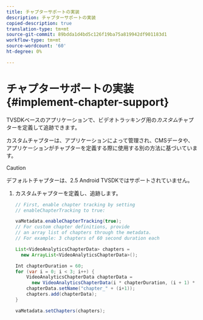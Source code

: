 ```yaml
---
title: チャプターサポートの実装
description: チャプターサポートの実装
copied-description: true
translation-type: tm+mt
source-git-commit: 89bdda1d4bd5c126f19ba75a819942df901183d1
workflow-type: tm+mt
source-wordcount: '60'
ht-degree: 0%

---
```



# チャプターサポートの実装{#implement-chapter-support}

TVSDKベースのアプリケーションで、ビデオトラッキング用の&#x200B;*カスタム*&#x200B;チャプターを定義して追跡できます。

カスタムチャプターは、アプリケーションによって管理され、CMSデータや、アプリケーションがチャプターを定義する際に使用する別の方法に基づいています。

>[!CAUTION]
>
>デフォルトチャプターは、2.5 Android TVSDKではサポートされていません。

1. カスタムチャプターを定義し、追跡します。

   ```java
   // First, enable chapter tracking by setting   
   // enableChapterTracking to true: 
   
   vaMetadata.enableChapterTracking(true); 
   // For custom chapter definitions, provide  
   // an array list of chapters through the metadata. 
   // For example: 3 chapters of 60 second duration each 
   
   List<VideoAnalyticsChapterData> chapters =  
     new ArrayList<VideoAnalyticsChapterData>(); 
   
   Int chapterDuration = 60; 
   for (var i = 0; i < 3; i++) { 
       VideoAnalyticsChapterData chapterData =  
         new VideoAnalyticsChapterData(i * chapterDuration, (i + 1) * chapterDuration);  
       chapterData.setName("chapter_" + (i+1)); 
       chapters.add(chapterData); 
   } 
   
   vaMetadata.setChapters(chapters); 
   ```

